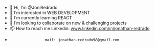 - 👋 Hi, I’m @JoniRedrado
- 👀 I’m interested in WEB DEVELOPMENT
- 🌱 I’m currently learning REACT
- 💞️ I’m looking to collaborate on new & challenging projects
- 📫 How to reach me Linkedin: www.linkedin.com/in/jonathan-redrado
-                     mail: jonathan.redrado98@gmail.com

<!---
JoniRedrado/JoniRedrado is a ✨ special ✨ repository because its `README.md` (this file) appears on your GitHub profile.
You can click the Preview link to take a look at your changes.
--->
